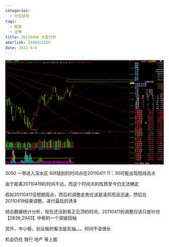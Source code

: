 ```yaml
---
categories:
  - 时空研究
tags:
  - 股票
  - 证券
title: 20110408 大盘分析
abbrlink: 2446021925
date: 2011-4-8
---
```

![20110408-0](/images/20110408-0.gif)

3050 一带进入深水区
60f级别的时间点在20110411 11：30可能出现短线高点

由于距离20110419的时间不远，而这个时间点的性质至今仍无法确定

假如20110411见短期高点，而后的调整走势应该是凌厉而且迅速，然后在20110419结束调整，进行最后的诱多

结合数据统计分析，现在还没到真正见顶的时间，20110411的调整应该只是针对【2839,2943】中枢的一个突破回抽

另外，中小板，创业板的看法是反抽。。。时间不会很长

机会仍在 银行 地产 等上面